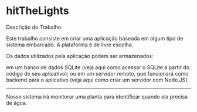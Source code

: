 # hitTheLights

Descrição do Trabalho

Este trabalho consiste em criar uma aplicação baseada em algum tipo de sistema embarcado. A plataforma é de livre escolha.

Os dados utilizados pela aplicação podem ser armazenados:

em um banco de dados SQLite (veja aqui como acessar o SQLite a partir do código do seu aplicativo); ou em um servidor remoto, que funcionará como backend para o aplicativo (veja aqui como criar um servidor com Node.JS).

____________________________________________________________________________________________

Nosso sistema irá monitorar uma planta para identificar quando ela precisa de água.
